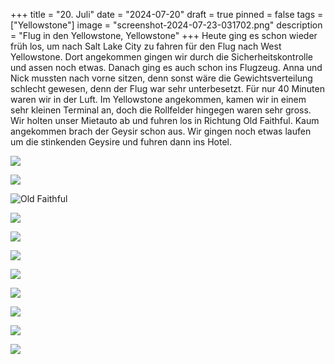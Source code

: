 +++
title = "20. Juli"
date = "2024-07-20"
draft = true
pinned = false
tags = ["Yellowstone"]
image = "screenshot-2024-07-23-031702.png"
description = "Flug in den Yellowstone, Yellowstone"
+++
Heute ging es schon wieder früh los, um nach Salt Lake City zu fahren für den Flug nach West Yellowstone. Dort angekommen gingen wir durch die Sicherheitskontrolle und assen noch etwas. Danach ging es auch schon ins Flugzeug. Anna und Nick mussten nach vorne sitzen, denn sonst wäre die Gewichtsverteilung schlecht gewesen, denn der Flug war sehr unterbesetzt. Für nur 40 Minuten waren wir in der Luft. Im Yellowstone angekommen, kamen wir in einem sehr kleinen Terminal an, doch die Rollfelder hingegen waren sehr gross. Wir holten unser Mietauto ab und fuhren los in Richtung Old Faithful. Kaum angekommen brach der Geysir schon aus. Wir gingen noch etwas laufen um die stinkenden Geysire und fuhren dann ins Hotel.

![](screenshot-2024-07-23-031319.png)

![](screenshot-2024-07-23-031618.png)

![Old Faithful](screenshot-2024-07-23-031310.png)

![](screenshot-2024-07-23-031554.png)

![](screenshot-2024-07-23-031420.png)

![](screenshot-2024-07-23-031408.png)

![](screenshot-2024-07-23-031340.png)

![](screenshot-2024-07-23-031543.png)

![](screenshot-2024-07-23-031457.png)

![](screenshot-2024-07-23-031444.png)

![](screenshot-2024-07-23-031654.png)
